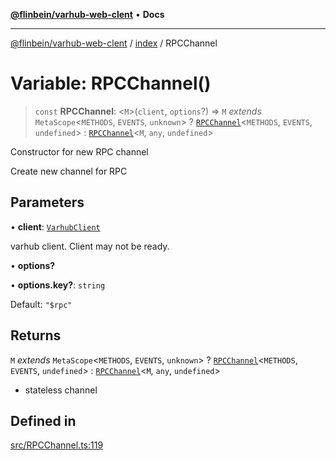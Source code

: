 [**@flinbein/varhub-web-clent**](../../README.md) • **Docs**

***

[@flinbein/varhub-web-clent](../../modules.md) / [index](../README.md) / RPCChannel

# Variable: RPCChannel()

> `const` **RPCChannel**: \<`M`\>(`client`, `options`?) => `M` *extends* `MetaScope`\<`METHODS`, `EVENTS`, `unknown`\> ? [`RPCChannel`](../type-aliases/RPCChannel.md)\<`METHODS`, `EVENTS`, `undefined`\> : [`RPCChannel`](../type-aliases/RPCChannel.md)\<`M`, `any`, `undefined`\>

Constructor for new RPC channel

Create new channel for RPC

## Parameters

• **client**: [`VarhubClient`](../classes/VarhubClient.md)

varhub client. Client may not be ready.

• **options?**

• **options.key?**: `string`

Default: `"$rpc"`

## Returns

`M` *extends* `MetaScope`\<`METHODS`, `EVENTS`, `unknown`\> ? [`RPCChannel`](../type-aliases/RPCChannel.md)\<`METHODS`, `EVENTS`, `undefined`\> : [`RPCChannel`](../type-aliases/RPCChannel.md)\<`M`, `any`, `undefined`\>

- stateless channel

## Defined in

[src/RPCChannel.ts:119](https://github.com/flinbein/varhub-web-client/blob/5849e057250037e1be4f38ff522ce95c9f4e116a/src/RPCChannel.ts#L119)
